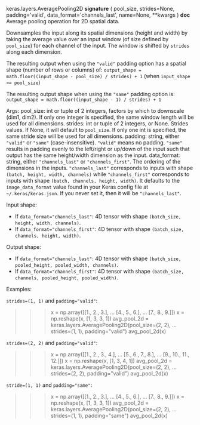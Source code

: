 keras.layers.AveragePooling2D
__signature__
(
  pool_size,
  strides=None,
  padding='valid',
  data_format='channels_last',
  name=None,
  **kwargs
)
__doc__
Average pooling operation for 2D spatial data.

Downsamples the input along its spatial dimensions (height and width)
by taking the average value over an input window
(of size defined by `pool_size`) for each channel of the input.
The window is shifted by `strides` along each dimension.

The resulting output when using the `"valid"` padding option has a spatial
shape (number of rows or columns) of:
`output_shape = math.floor((input_shape - pool_size) / strides) + 1`
(when `input_shape >= pool_size`)

The resulting output shape when using the `"same"` padding option is:
`output_shape = math.floor((input_shape - 1) / strides) + 1`

Args:
    pool_size: int or tuple of 2 integers, factors by which to downscale
        (dim1, dim2). If only one integer is specified, the same
        window length will be used for all dimensions.
    strides: int or tuple of 2 integers, or None. Strides values. If None,
        it will default to `pool_size`. If only one int is specified, the
        same stride size will be used for all dimensions.
    padding: string, either `"valid"` or `"same"` (case-insensitive).
        `"valid"` means no padding. `"same"` results in padding evenly to
        the left/right or up/down of the input such that output has the same
        height/width dimension as the input.
    data_format: string, either `"channels_last"` or `"channels_first"`.
        The ordering of the dimensions in the inputs. `"channels_last"`
        corresponds to inputs with shape `(batch, height, width, channels)`
        while `"channels_first"` corresponds to inputs with shape
        `(batch, channels, height, width)`. It defaults to the
        `image_data_format` value found in your Keras config file at
        `~/.keras/keras.json`. If you never set it, then it will be
        `"channels_last"`.

Input shape:
- If `data_format="channels_last"`:
    4D tensor with shape `(batch_size, height, width, channels)`.
- If `data_format="channels_first"`:
    4D tensor with shape `(batch_size, channels, height, width)`.

Output shape:
- If `data_format="channels_last"`:
    4D tensor with shape
    `(batch_size, pooled_height, pooled_width, channels)`.
- If `data_format="channels_first"`:
    4D tensor with shape
    `(batch_size, channels, pooled_height, pooled_width)`.

Examples:

`strides=(1, 1)` and `padding="valid"`:

>>> x = np.array([[1., 2., 3.],
...               [4., 5., 6.],
...               [7., 8., 9.]])
>>> x = np.reshape(x, [1, 3, 3, 1])
>>> avg_pool_2d = keras.layers.AveragePooling2D(pool_size=(2, 2),
...    strides=(1, 1), padding="valid")
>>> avg_pool_2d(x)

`strides=(2, 2)` and `padding="valid"`:

>>> x = np.array([[1., 2., 3., 4.],
...              [5., 6., 7., 8.],
...              [9., 10., 11., 12.]])
>>> x = np.reshape(x, [1, 3, 4, 1])
>>> avg_pool_2d = keras.layers.AveragePooling2D(pool_size=(2, 2),
...    strides=(2, 2), padding="valid")
>>> avg_pool_2d(x)

`stride=(1, 1)` and `padding="same"`:

>>> x = np.array([[1., 2., 3.],
...                  [4., 5., 6.],
...                  [7., 8., 9.]])
>>> x = np.reshape(x, [1, 3, 3, 1])
>>> avg_pool_2d = keras.layers.AveragePooling2D(pool_size=(2, 2),
...    strides=(1, 1), padding="same")
>>> avg_pool_2d(x)
